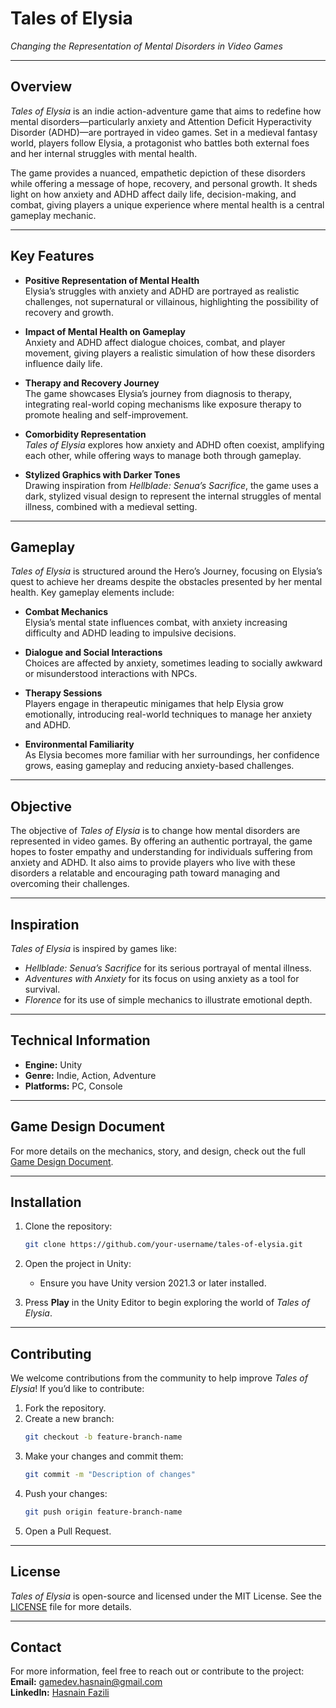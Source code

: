 # **Tales of Elysia**  
*Changing the Representation of Mental Disorders in Video Games*

---

## **Overview**

*Tales of Elysia* is an indie action-adventure game that aims to redefine how mental disorders—particularly anxiety and Attention Deficit Hyperactivity Disorder (ADHD)—are portrayed in video games. Set in a medieval fantasy world, players follow Elysia, a protagonist who battles both external foes and her internal struggles with mental health.

The game provides a nuanced, empathetic depiction of these disorders while offering a message of hope, recovery, and personal growth. It sheds light on how anxiety and ADHD affect daily life, decision-making, and combat, giving players a unique experience where mental health is a central gameplay mechanic.

---

## **Key Features**

- **Positive Representation of Mental Health**  
  Elysia’s struggles with anxiety and ADHD are portrayed as realistic challenges, not supernatural or villainous, highlighting the possibility of recovery and growth.
  
- **Impact of Mental Health on Gameplay**  
  Anxiety and ADHD affect dialogue choices, combat, and player movement, giving players a realistic simulation of how these disorders influence daily life.
  
- **Therapy and Recovery Journey**  
  The game showcases Elysia’s journey from diagnosis to therapy, integrating real-world coping mechanisms like exposure therapy to promote healing and self-improvement.
  
- **Comorbidity Representation**  
  *Tales of Elysia* explores how anxiety and ADHD often coexist, amplifying each other, while offering ways to manage both through gameplay.

- **Stylized Graphics with Darker Tones**  
  Drawing inspiration from *Hellblade: Senua’s Sacrifice*, the game uses a dark, stylized visual design to represent the internal struggles of mental illness, combined with a medieval setting.

---

## **Gameplay**

*Tales of Elysia* is structured around the Hero’s Journey, focusing on Elysia’s quest to achieve her dreams despite the obstacles presented by her mental health. Key gameplay elements include:

- **Combat Mechanics**  
  Elysia’s mental state influences combat, with anxiety increasing difficulty and ADHD leading to impulsive decisions.
  
- **Dialogue and Social Interactions**  
  Choices are affected by anxiety, sometimes leading to socially awkward or misunderstood interactions with NPCs.
  
- **Therapy Sessions**  
  Players engage in therapeutic minigames that help Elysia grow emotionally, introducing real-world techniques to manage her anxiety and ADHD.
  
- **Environmental Familiarity**  
  As Elysia becomes more familiar with her surroundings, her confidence grows, easing gameplay and reducing anxiety-based challenges.

---

## **Objective**

The objective of *Tales of Elysia* is to change how mental disorders are represented in video games. By offering an authentic portrayal, the game hopes to foster empathy and understanding for individuals suffering from anxiety and ADHD. It also aims to provide players who live with these disorders a relatable and encouraging path toward managing and overcoming their challenges.

---

## **Inspiration**

*Tales of Elysia* is inspired by games like:
- *Hellblade: Senua’s Sacrifice* for its serious portrayal of mental illness.
- *Adventures with Anxiety* for its focus on using anxiety as a tool for survival.
- *Florence* for its use of simple mechanics to illustrate emotional depth.

---

## **Technical Information**

- **Engine:** Unity  
- **Genre:** Indie, Action, Adventure  
- **Platforms:** PC, Console

---

## **Game Design Document**

For more details on the mechanics, story, and design, check out the full [Game Design Document](#https://docs.google.com/document/d/1LpBZvYVfErP-rw5IVqjxYoZKPgMbZn508mFb9zEgej4/edit).

---

## **Installation**

1. Clone the repository:
   ```bash
   git clone https://github.com/your-username/tales-of-elysia.git
   ```

2. Open the project in Unity:
   - Ensure you have Unity version 2021.3 or later installed.

3. Press **Play** in the Unity Editor to begin exploring the world of *Tales of Elysia*.

---

## **Contributing**

We welcome contributions from the community to help improve *Tales of Elysia*! If you’d like to contribute:

1. Fork the repository.
2. Create a new branch:
   ```bash
   git checkout -b feature-branch-name
   ```
3. Make your changes and commit them:
   ```bash
   git commit -m "Description of changes"
   ```
4. Push your changes:
   ```bash
   git push origin feature-branch-name
   ```
5. Open a Pull Request.

---

## **License**

*Tales of Elysia* is open-source and licensed under the MIT License. See the [LICENSE](LICENSE) file for more details.

---

## **Contact**

For more information, feel free to reach out or contribute to the project:  
**Email:** gamedev.hasnain@gmail.com  
**LinkedIn:** [Hasnain Fazili](https://www.linkedin.com/in/hasnain-fazili-ba6bb521a/)
